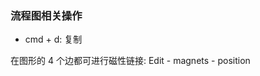 <!--
abbrlink: o3h6kdg8
-->

### 流程图相关操作

* cmd + d: 复制

在图形的 4 个边都可进行磁性链接: Edit - magnets - position
